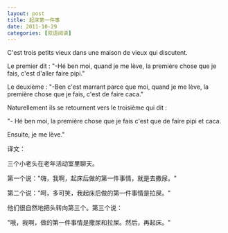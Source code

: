 ```yaml
---
layout: post
title: 起床第一件事
date: 2011-10-29
categories: [双语阅读]  
---
```


C'est trois petits vieux dans une maison de vieux qui discutent.

Le premier dit : "-Hé ben moi, quand je me lève, la première chose que je fais, c'est d'aller faire pipi."

Le deuxième : "-Ben c'est marrant parce que moi, quand je me lève, la première chose que je fais, c'est de faire caca."

Naturellement ils se retournent vers le troisième qui dit :

"- Hé ben moi, la première chose que je fais c'est que de faire pipi et caca.

Ensuite, je me lève."

译文：

三个小老头在老年活动室里聊天。

第一个说："嗨，我啊，起床后做的第一件事情，就是去撒尿。"

第二个说："呵，多可笑，我起床后做的第一件事情是拉屎。"

他们很自然地把头转向第三个。第三个说：

"哦，我啊，做的第一件事情是撒尿和拉屎。然后，再起床。"
